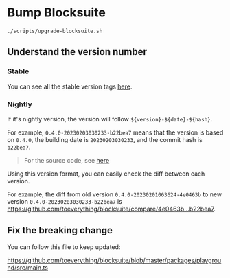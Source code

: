# Bump Blocksuite

```shell
./scripts/upgrade-blocksuite.sh
```

## Understand the version number

### Stable

You can see all the stable version tags [here](https://github.com/toeverything/blocksuite/tags).

### Nightly

If it's nightly version, the version will follow `${version}-${date}-${hash}`.

For example, `0.4.0-20230203030233-b22bea7` means that
the version is based on `0.4.0`, the building date is `20230203030233`,
and the commit hash is `b22bea7`.

> For the source code, see [here](https://github.com/toeverything/set-build-version/blob/master/src/version.ts)

Using this version format, you can easily check the diff between each version.

For example, the diff from old version `0.4.0-20230201063624-4e0463b` to new version `0.4.0-20230203030233-b22bea7`
is <https://github.com/toeverything/blocksuite/compare/4e0463b...b22bea7>.

## Fix the breaking change

You can follow this file to keep updated:

https://github.com/toeverything/blocksuite/blob/master/packages/playground/src/main.ts
